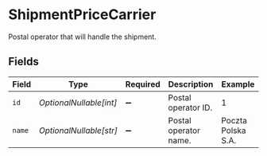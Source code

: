 # ShipmentPriceCarrier

Postal operator that will handle the shipment.


## Fields

| Field                   | Type                    | Required                | Description             | Example                 |
| ----------------------- | ----------------------- | ----------------------- | ----------------------- | ----------------------- |
| `id`                    | *OptionalNullable[int]* | :heavy_minus_sign:      | Postal operator ID.     | 1                       |
| `name`                  | *OptionalNullable[str]* | :heavy_minus_sign:      | Postal operator name.   | Poczta Polska S.A.      |